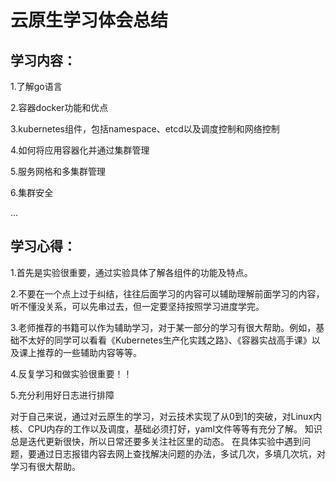 # 云原生学习体会总结
## 学习内容：
1.了解go语言

2.容器docker功能和优点

3.kubernetes组件，包括namespace、etcd以及调度控制和网络控制

4.如何将应用容器化并通过集群管理

5.服务网格和多集群管理

6.集群安全

...
## 学习心得：
1.首先是实验很重要，通过实验具体了解各组件的功能及特点。

2.不要在一个点上过于纠结，往往后面学习的内容可以辅助理解前面学习的内容，听不懂没关系，可以先串过去，但一定要坚持按照学习进度学完。

3.老师推荐的书籍可以作为辅助学习，对于某一部分的学习有很大帮助。例如，基础不太好的同学可以看看《Kubernetes生产化实践之路》、《容器实战高手课》以及课上推荐的一些辅助内容等等。

4.反复学习和做实验很重要！！

5.充分利用好日志进行排障

对于自己来说，通过对云原生的学习，对云技术实现了从0到1的突破，对Linux内核、CPU内存的工作以及调度，基础必须打好，yaml文件等等有充分了解。
知识总是迭代更新很快，所以日常还要多关注社区里的动态。
在具体实验中遇到问题，要通过日志报错内容去网上查找解决问题的办法，多试几次，多填几次坑，对学习有很大帮助。
